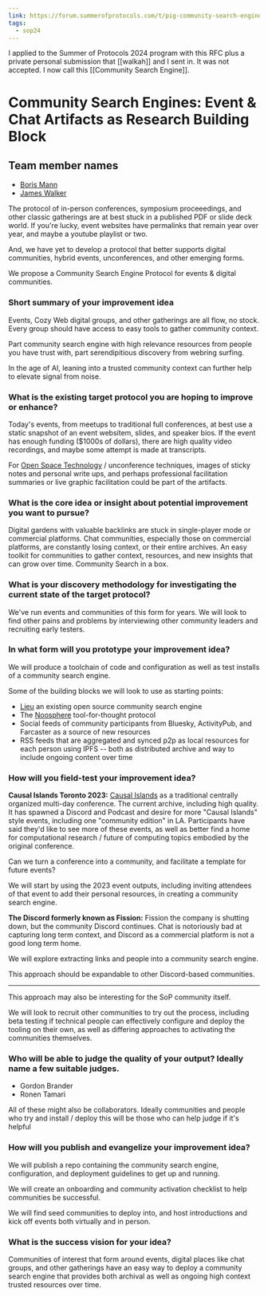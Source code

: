 ```yaml
---
link: https://forum.summerofprotocols.com/t/pig-community-search-engines-event-chat-artifacts-as-research-building-block/879
tags:
  - sop24
---
```

I applied to the Summer of Protocols 2024 program with this RFC plus a private personal submission that [[walkah]] and I sent in. It was not accepted. I now call this [[Community Search Engine]].
# Community Search Engines: Event & Chat Artifacts as Research Building Block

## Team member names
* [Boris Mann](https://bmann.ca)
* [James Walker](https://walkah.net/)

The protocol of in-person conferences, symposium proceeedings, and other classic gatherings are at best stuck in a published PDF or slide deck world. If you're lucky, event websites have permalinks that remain year over year, and maybe a youtube playlist or two.

And, we have yet to develop a protocol that better supports digital communities, hybrid events, unconferences, and other emerging forms.

We propose a Community Search Engine Protocol for events & digital communities.

### Short summary of your improvement idea

Events, Cozy Web digital groups, and other gatherings are all flow, no stock. Every group should have access to easy tools to gather community context.

Part community search engine with high relevance resources from people you have trust with, part serendipitious discovery from webring surfing.

In the age of AI, leaning into a trusted community context can further help to elevate signal from noise.

### What is the existing target protocol you are hoping to improve or enhance?

Today's events, from meetups to traditional full conferences, at best use a static snapshot of an event websitem, slides, and speaker bios. If the event has enough funding ($1000s of dollars), there are high quality video recordings, and maybe some attempt is made at transcripts.

For [Open Space Technology](https://en.wikipedia.org/wiki/Open_space_technology) / unconference techniques, images of sticky notes and personal write ups, and perhaps professional facilitation summaries or live graphic facilitation could be part of the artifacts.

### What is the core idea or insight about potential improvement you want to pursue?

Digital gardens with valuable backlinks are stuck in single-player mode or commercial platforms. Chat communities, especially those on commercial platforms, are constantly losing context, or their entire archives. An easy toolkit for communities to gather context, resources, and new insights that can grow over time. Community Search in a box.

### What is your discovery methodology for investigating the current state of the target protocol?

We've run events and communities of this form for years. We will look to find other pains and problems by interviewing other community leaders and recruiting early testers.

### In what form will you prototype your improvement idea?

We will produce a toolchain of code and configuration as well as test installs of a community search engine.

Some of the building blocks we will look to use as starting points:

* [Lieu](https://github.com/cblgh/lieu) an existing open source community search engine
* The [Noosphere](https://subconscious.network/) tool-for-thought protocol
* Social feeds of community participants from Bluesky, ActivityPub, and Farcaster as a source of new resources
* RSS feeds that are aggregated and synced p2p as local resources for each person using IPFS -- both as distributed archive and way to include ongoing content over time

### How will you field-test your improvement idea?

**Causal Islands Toronto 2023:** [Causal Islands](https://causalislands.com) as a traditional centrally organized multi-day conference. The current archive, including high quality. It has spawned a Discord and Podcast and desire for more "Causal Islands" style events, including one "community edition" in LA. Participants have said they'd like to see more of these events, as well as better find a home for computational research / future of computing topics embodied by the original conference. 

Can we turn a conference into a community, and facilitate a template for future events?

We will start by using the 2023 event outputs, including inviting attendees of that event to add their personal resources, in creating a community search engine.

**The Discord formerly known as Fission:** Fission the company is shutting down, but the community Discord continues. Chat is notoriously bad at capturing long term context, and Discord as a commercial platform is not a good long term home.

We will explore extracting links and people into a community search engine.

This approach should be expandable to other Discord-based communities.

---

This approach may also be interesting for the SoP community itself.

We will look to recruit other communities to try out the process, including beta testing if technical people can effectively configure and deploy the tooling on their own, as well as differing approaches to activating the communities themselves.

### Who will be able to judge the quality of your output? Ideally name a few suitable judges.

* Gordon Brander
* Ronen Tamari

All of these might also be collaborators. Ideally communities and people who try and install / deploy this will be those who can help judge if it's helpful

### How will you publish and evangelize your improvement idea?

We will publish a repo containing the community search engine, configuration, and deployment guidelines to get up and running.

We will create an onboarding and community activation checklist to help communities be successful. 

We will find seed communities to deploy into, and host introductions and kick off events both virtually and in person.

### What is the success vision for your idea?

Communities of interest that form around events, digital places like chat groups, and other gatherings have an easy way to deploy a community search engine that provides both archival as well as ongoing high context trusted resources over time.
